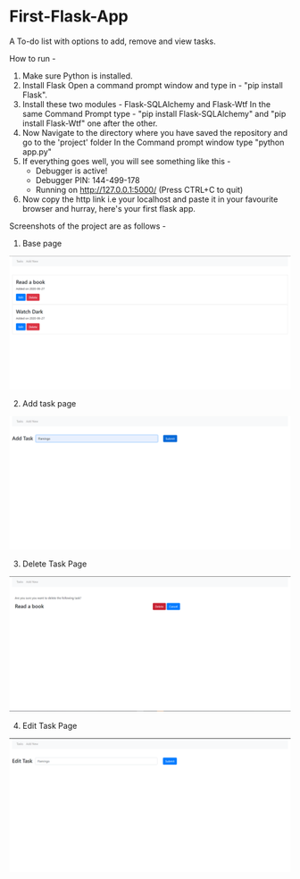 # First-Flask-App
A To-do list with options to add, remove and view tasks.

How to run - 
1. Make sure Python is installed.
2. Install Flask 
   Open a command prompt window and type in - "pip install Flask".
3. Install these two modules - Flask-SQLAlchemy and Flask-Wtf
   In the same Command Prompt type - "pip install Flask-SQLAlchemy" and "pip install Flask-Wtf" one after the other.
4. Now Navigate to the directory where you have saved the repository and go to the 'project' folder
   In the Command prompt window type "python app.py"
5. If everything goes well, you will see something like this - 
    * Debugger is active!
    * Debugger PIN: 144-499-178
    * Running on http://127.0.0.1:5000/ (Press CTRL+C to quit)
6. Now copy the http link i.e your localhost and paste it in your favourite browser and hurray, here's your first flask app.

Screenshots of the project are as follows - 
1. Base page

![](Flask/Flask_base.png)

2. Add task page

![](Flask/Flask_add.png)

3. Delete Task Page

![](Flask/Flask_delete.png)

4. Edit Task Page

![](Flask/Flask_edit.png)
